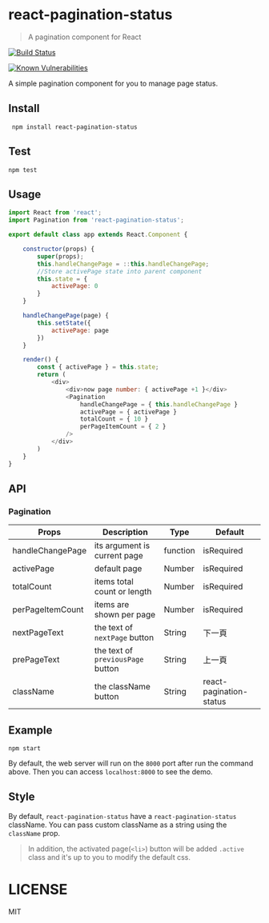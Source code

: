 # react-pagination-status

> A pagination component for React

[![Build Status](https://travis-ci.org/addhome2001/react-pagination-status.svg?branch=master)](https://travis-ci.org/addhome2001/react-pagination-status)

[![Known Vulnerabilities](https://snyk.io/test/github/addhome2001/react-pagination-status/badge.svg)](https://snyk.io/test/github/addhome2001/react-pagination-status)

A simple pagination component for you to manage page status.

## Install
```
 npm install react-pagination-status
```

## Test
```
npm test
```

## Usage

````javascript
import React from 'react';
import Pagination from 'react-pagination-status';

export default class app extends React.Component {

    constructor(props) {
        super(props);
        this.handleChangePage = ::this.handleChangePage;
        //Store activePage state into parent component
        this.state = {
            activePage: 0
        }
    }

    handleChangePage(page) {
        this.setState({
            activePage: page
        })
    }

    render() {
        const { activePage } = this.state;
        return (
            <div>
                <div>now page number: { activePage +1 }</div>
                <Pagination
                    handleChangePage = { this.handleChangePage }
                    activePage = { activePage }
                    totalCount = { 10 }
                    perPageItemCount = { 2 }
                />
            </div>
        )
    }
}
````

## API

### Pagination

| Props        | Description                        | Type          | Default                  |
|------------------|------------------------------------|---------------|--------------------------|
| handleChangePage   |  its argument is current page          | function      | isRequired                      |
| activePage          | default page                       | Number        | isRequired                |
| totalCount            | items total count or length                 | Number        | isRequired                       |
| perPageItemCount  | items are shown per page           | Number        | isRequired                       |
| nextPageText         | the text of `nextPage` button                     | String        | 下一頁                    |
| prePageText         | the text of `previousPage` button                     | String        | 上一頁                    |
| className         | the className button                     | String        | react-pagination-status                   |



## Example
```
npm start
```

By default, the web server will run on the `8000` port after run the command above. Then you can access `localhost:8000` to see the demo.

## Style
By default, `react-pagination-status` have a `react-pagination-status` className. You can pass
custom className as a string using the `className` prop.

>In addition, the activated page(`<li>`) button will be added `.active`  class and it's up to you to modify the default css.

LICENSE
=======

MIT
